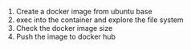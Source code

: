 1. Create a docker image from ubuntu base
2. exec into the container and explore the file system
3. Check the docker image size
4. Push the image to docker hub
